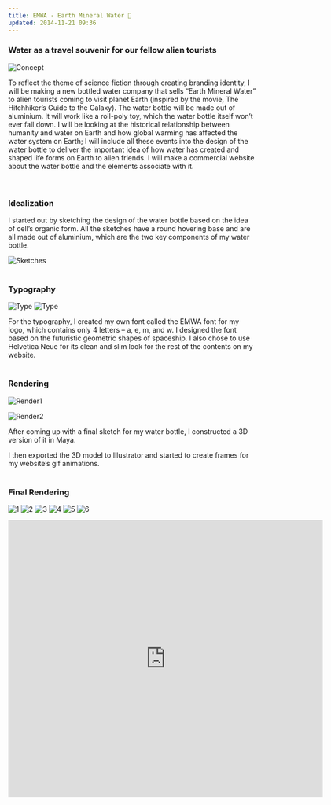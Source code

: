 ```yaml
---
title: EMWA - Earth Mineral Water 🌊
updated: 2014-11-21 09:36
---
```


### Water as a travel souvenir for our fellow alien tourists

![Concept](https://shih.app/blog/assets/emwa/mood-board-213s3fh.png)

To reflect the theme of science fiction through creating branding identity, I will be making a new bottled water company that sells “Earth Mineral Water” to alien tourists coming to visit planet Earth (inspired by the movie, The Hitchhiker’s Guide to the Galaxy). The water bottle will be made out of aluminium. It will work like a roll-poly toy, which the water bottle itself won’t ever fall down. I will be looking at the historical relationship between humanity and water on Earth and how global warming has affected the water system on Earth; I will include all these events into the design of the water bottle to deliver the important idea of how water has created and shaped life forms on Earth to alien friends. I will make a commercial website about the water bottle and the elements associate with it.
<br><br><br>

### Idealization

I started out by sketching the design of the water bottle based on the idea of cell’s organic form. All the sketches have a round hovering base and are all made out of aluminium, which are the two key components of my water bottle.

![Sketches](https://shih.app/blog/assets/emwa/IMG_0399-2fgts07.jpg)
<br><br>

### Typography

![Type](https://shih.app/blog/assets/emwa/Screen-Shot-2014-12-12-at-9.02.31-AM-1zjcmar.png)
![Type](https://shih.app/blog/assets/emwa/Screen-Shot-2014-12-14-at-3.37.02-AM-1almpe5.png)

For the typography, I created my own font called the EMWA font for my logo, which contains only 4 letters – a, e, m, and w. I designed the font based on the futuristic geometric shapes of spaceship. I also chose to use Helvetica Neue for its clean and slim look for the rest of the contents on my website.
<br><br>

### Rendering

![Render1](https://shih.app/blog/assets/emwa/Screen-Shot-2014-12-12-at-9.04.26-AM-1bylwrf.png)

![Render2](https://shih.app/blog/assets/emwa/Screen-Shot-2014-12-12-at-9.06.06-AM-10gg6oy.png)

After coming up with a final sketch for my water bottle, I constructed a 3D version of it in Maya.

I then exported the 3D model to Illustrator and started to create frames for my website’s gif animations.
<br><br>

### Final Rendering

![1](https://shih.app/blog/assets/emwa/Screen-Shot-2014-12-14-at-4.41.15-AM-22aoz9v.png)
![2](https://shih.app/blog/assets/emwa/Screen-Shot-2014-12-14-at-4.41.40-AM-1iqrpnd.jpg)
![3](https://shih.app/blog/assets/emwa/Screen-Shot-2014-12-14-at-4.42.11-AM-1ysaclo.png)
![4](https://shih.app/blog/assets/emwa/Screen-Shot-2014-12-14-at-4.42.34-AM-287iagi.png)
![5](https://shih.app/blog/assets/emwa/Screen-Shot-2014-12-14-at-4.42.42-AM-1i4n45m.png)
![6](https://shih.app/blog/assets/emwa/Screen-Shot-2014-12-14-at-4.42.49-AM-11utf9r.png)

<iframe src="https://player.vimeo.com/video/338049106" width="640" height="564" frameborder="0" allow="autoplay; fullscreen" allowfullscreen></iframe>
